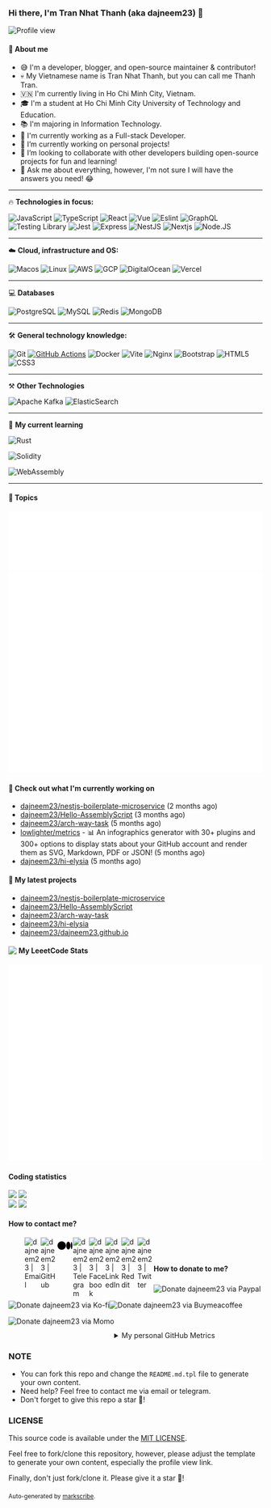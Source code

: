 ### Hi there, I'm Tran Nhat Thanh (aka dajneem23) 👋

<img src="https://komarev.com/ghpvc/?username=dajneem23" alt="Profile view" />

#### 📕 About me

- 😅 I'm a developer, blogger, and open-source maintainer & contributor!
- 💀 My Vietnamese name is Tran Nhat Thanh, but you can call me Thanh Tran.
- 🇻🇳 I'm currently living in Ho Chi Minh City, Vietnam.
- 🎓 I'm a student at Ho Chi Minh City University of Technology and Education.
- 📚 I'm majoring in Information Technology.
- 🏢 I'm currently working as a Full-stack Developer.
- 🔭 I’m currently working on personal projects!
- 👯 I’m looking to collaborate with other developers building open-source projects for fun and learning!
- 💬 Ask me about everything, however, I'm not sure I will have the answers you need! 😂

---

🔥 **Technologies in focus:**

![JavaScript](https://img.shields.io/badge/-JavaScript-F7B93E?style=for-the-badge-slim&logo=javascript&logoColor=fff)
![TypeScript](https://img.shields.io/badge/-TypeScript-3178C6?style=for-the-badge-slim&logo=typescript&logoColor=fff)
![React](https://img.shields.io/badge/-React.js-45b8d8?style=for-the-badge-slim&logo=react&logoColor=white)
![Vue](https://img.shields.io/badge/-Vue.js-4fc08d?style=flat&logo=vuedotjs&logoColor=whit)
![Eslint](https://img.shields.io/badge/Eslint-4B32C3?style=for-the-badge-slim&logo=eslint)
![GraphQL](https://img.shields.io/badge/GraphQL-e535ab?style=for-the-badge-slim&logo=graphql&logoColor=white)
![Testing Library](https://img.shields.io/badge/-Testing%20Library-ED4D53?style=for-the-badge-slim&logo=testing-library&logoColor=white)
![Jest](https://img.shields.io/badge/-Jest-99435B?style=for-the-badge-slim&logo=jest&logoColor=white)
![Express](https://img.shields.io/badge/Express-000000?style=for-the-badge-slim&logo=express&logoColor=fff)
![NestJS](https://img.shields.io/badge/NestJS-E0234E?style=for-the-badge-slim&logo=nestjs&logoColor=fff)
![Nextjs](https://img.shields.io/badge/Next.js-000000?style=for-the-badge-slim&logo=next.js&logoColor=fff)
![Node.JS](https://img.shields.io/badge/Node.js-339933?style=for-the-badge-slim&logo=node.js&logoColor=fff)

---

☁️ **Cloud, infrastructure and OS:**

![Macos](https://shields.io/badge/MacOS--9cf?logo=Apple&style=social)
![Linux](https://img.shields.io/badge/Linux-000?style=for-the-badge-slim&logo=linux&logoColor=fff)
![AWS](https://img.shields.io/badge/AWS-232F3E?style=for-the-badge-slim&logo=amazon%20aws&logoColor=fff)
![GCP](https://img.shields.io/badge/GCP-4285F4?style=for-the-badge-slim&logo=googlecloud&logoColor=fff)
![DigitalOcean](https://img.shields.io/badge/DigitalOcean-0080FF?style=for-the-badge-slim&logo=digitalocean&logoColor=fff)
![Vercel](https://img.shields.io/badge/Vercel-000?style=for-the-badge-slim&logo=vercel&logoColor=fff)

---

💻 **Databases**

![PostgreSQL](https://img.shields.io/badge/PostgreSQL-4169E1?style=for-the-badge-slim&logo=postgresql&logoColor=fff)
![MySQL](https://img.shields.io/badge/MySQL-4479A1?style=for-the-badge-slim&logo=mysql&logoColor=fff)
![Redis](https://img.shields.io/badge/Redis-DC382D?style=for-the-badge-slim&logo=redis&logoColor=fff)
![MongoDB](https://img.shields.io/badge/MongoDB-47A248?style=for-the-badge-slim&logo=mongodb&logoColor=fff)

---

🛠 **General technology knowledge:**

![Git](https://img.shields.io/badge/-Git-F05032?style=for-the-badge-slim&logo=git&logoColor=white)
[![GitHub Actions](https://img.shields.io/endpoint.svg?url=https%3A%2F%2Factions-badge.atrox.dev%2Fatrox%2Fsync-dotenv%2Fbadge)](https://github.com/dajneem23/dajneem23/actions/workflows/readme.yaml)
![Docker](https://img.shields.io/badge/Docker-2496ED?style=for-the-badge-slim&logo=docker&logoColor=fff)
![Vite](https://img.shields.io/badge/Vite-646CFF?style=for-the-badge-slim&logo=vite&logoColor=fff)
![Nginx](https://img.shields.io/badge/Nginx-009639?style=for-the-badge-slim&logo=nginx&logoColor=fff)
![Bootstrap](https://img.shields.io/badge/-Bootstrap-533B78?style=for-the-badge-slim&logo=bootstrap&logoColor=white)
![HTML5](https://img.shields.io/badge/-HTML5-E34F26?style=for-the-badge-slim&logo=html5&logoColor=white)
![CSS3](https://img.shields.io/badge/-CSS3-549FDE?style=for-the-badge-slim&logo=css3&logoColor=white)


---

⚒️ **Other Technologies**

![Apache Kafka](https://img.shields.io/badge/Apache%20Kafka-000?style=for-the-badge&logo=apachekafka)
![ElasticSearch](https://img.shields.io/badge/-ElasticSearch-005571?style=for-the-badge&logo=elasticsearch)

---

🎯 **My current learning**

![Rust](https://img.shields.io/badge/Rust-000000?style=for-the-badge&logo=rust&logoColor=white)

![Solidity](https://img.shields.io/badge/Solidity-e6e6e6?style=for-the-badge&logo=solidity&logoColor=black)

![WebAssembly](https://img.shields.io/badge/WebAssembly-654FF0?style=for-the-badge&logo=WebAssembly&logoColor=white) 


---
#### 🌟 Topics
<img src="./metrics.plugin.topics.icons.svg" />

<img src="./metrics.plugin.stars.svg" />

#### 👷 Check out what I'm currently working on


- [dajneem23/nestjs-boilerplate-microservice](https://github.com/dajneem23/nestjs-boilerplate-microservice) (2 months ago)
- [dajneem23/Hello-AssemblyScript](https://github.com/dajneem23/Hello-AssemblyScript) (3 months ago)
- [dajneem23/arch-way-task](https://github.com/dajneem23/arch-way-task) (5 months ago)
- [lowlighter/metrics](https://github.com/lowlighter/metrics) - 📊 An infographics generator with 30+ plugins and 300+ options to display stats about your GitHub account and render them as SVG, Markdown, PDF or JSON! (5 months ago)
- [dajneem23/hi-elysia](https://github.com/dajneem23/hi-elysia) (5 months ago)

#### 🌱 My latest projects

- [dajneem23/nestjs-boilerplate-microservice](https://github.com/dajneem23/nestjs-boilerplate-microservice)
- [dajneem23/Hello-AssemblyScript](https://github.com/dajneem23/Hello-AssemblyScript)
- [dajneem23/arch-way-task](https://github.com/dajneem23/arch-way-task)
- [dajneem23/hi-elysia](https://github.com/dajneem23/hi-elysia)
- [dajneem23/dajneem23.github.io](https://github.com/dajneem23/dajneem23.github.io)


#### <img width="20" align="left" src="https://upload.wikimedia.org/wikipedia/commons/1/19/LeetCode_logo_black.png" /> My LeeetCode Stats
<img src="./metrics.plugin.leetcode.svg" />


#### Coding statistics

<img
  src="https://github-profile-summary-cards.vercel.app/api/cards/stats?username=dajneem23&theme=github_dark"
  style="display: inline; width: 320px;"
/>
<img
  src="https://github-profile-summary-cards.vercel.app/api/cards/productive-time?username=dajneem23&theme=github_dark&utcOffset=7"
  style="display: inline; width: 320px;"
/>
<br />
<img
  src="https://github-profile-summary-cards.vercel.app/api/cards/repos-per-language?username=dajneem23&theme=github_dark"
  style="display: inline; width: 320px;"
/>
<img
  src="https://github-profile-summary-cards.vercel.app/api/cards/most-commit-language?username=dajneem23&theme=github_dark"
  style="display: inline; width: 320px;"
/>

#### How to contact me?
[<img align="left" width="32px" src=""                alt="" style="padding-top: 4px;" />][website]
<a href="mailto:dajneem23@gmail.com">
 <img align="left" width="32px" src="https://img.icons8.com/fluency/32/gmail-new.png"    alt="dajneem23 | Email" />
</a>
[<img align="left" width="32px" src="https://img.icons8.com/fluency/32/github.png"       alt="dajneem23 | GitHub" />][github]
[<img align="left" width="32px" src="./assets/medium.logo.svg"  alt="dajneem23 | Medium" />][medium]
[<img align="left" width="32px" src="https://img.icons8.com/fluency/32/telegram-app.png" alt="dajneem23 | Telegram" />][telegram]
[<img align="left" width="32px" src="https://img.icons8.com/fluency/32/facebook.png"     alt="dajneem23 | Facebook" />][facebook]
[<img align="left" width="32px" src="https://img.icons8.com/fluency/32/linkedin.png"     alt="dajneem23 | LinkedIn" />][linkedin]
[<img align="left" width="32px" src="https://img.icons8.com/fluency/32/reddit.png"       alt="dajneem23 | Reddit" />][reddit]
[<img align="left" width="32px" src="https://img.icons8.com/fluency/32/twitter.png"      alt="dajneem23 | Twitter" />][twitter]

<br/>
<br/>


#### How to donate to me?
[<img align="left" width="32px" src=""                alt="" style="padding-top: 4px;" />][website]
[<img align="left" height="32px" src="https://www.paypalobjects.com/paypal-ui/logos/svg/paypal-color.svg"  alt="Donate dajneem23 via Paypal" />][paypal]
[<img align="left" height="32px" src="https://storage.ko-fi.com/cdn/brandasset/kofi_bg_tag_white.png"      alt="Donate dajneem23 via  Ko-fi" />][kofi]
[<img align="left" height="32px" src="https://cdn.buymeacoffee.com/buttons/v2/default-yellow.png"          alt="Donate dajneem23 via Buymeacoffee" />][buymeacoffee]
[<img align="left" height="32px" src="https://upload.wikimedia.org/wikipedia/vi/f/fe/MoMo_Logo.png"         alt="Donate dajneem23 via Momo" />][momo]
<br/>
<br/>


[website]: https://dajneem23.github.io
[email]: dajneem23@gmail.com
[github]: https://github.com/dajneem23/dajneem23/issues
[telegram]: https://t.me/thanhtran2704
[twitter]: https://twitter.com/Thanh06660548
[linkedin]: https://www.linkedin.com/in/thanhtran2704
[facebook]: https://www.facebook.com/thanhtran2704
[reddit]: https://www.reddit.com/user/dajneem23
[paypal]: https://paypal.me/dajneem23
[kofi]: https://ko-fi.com/dajneem23
[buymeacoffee]: https://buymeacoffee.com/dajneem23
[momo]: https://me.momo.vn/dajneem23
[medium]: https://medium.com/@dajneem23
<br/>
<br/>





<details>
  <summary>My personal GitHub Metrics</summary>
  <br/>
  <img src="./github_metrics_01.svg" />
  <img src="./github_metrics_02.svg" />
</details>

### NOTE
- You can fork this repo and change the `README.md.tpl` file to generate your own content.
- Need help? Feel free to contact me via email or telegram.
- Don't forget to give this repo a star :star2:!

### LICENSE

This source code is available under the [MIT LICENSE](/LICENSE).

Feel free to fork/clone this repository, however, please adjust the template to generate your own content, especially the profile view link.

Finally, don't just fork/clone it. Please give it a star :star2:!

<sub>Auto-generated by [markscribe](https://github.com/muesli/markscribe).</sub>
